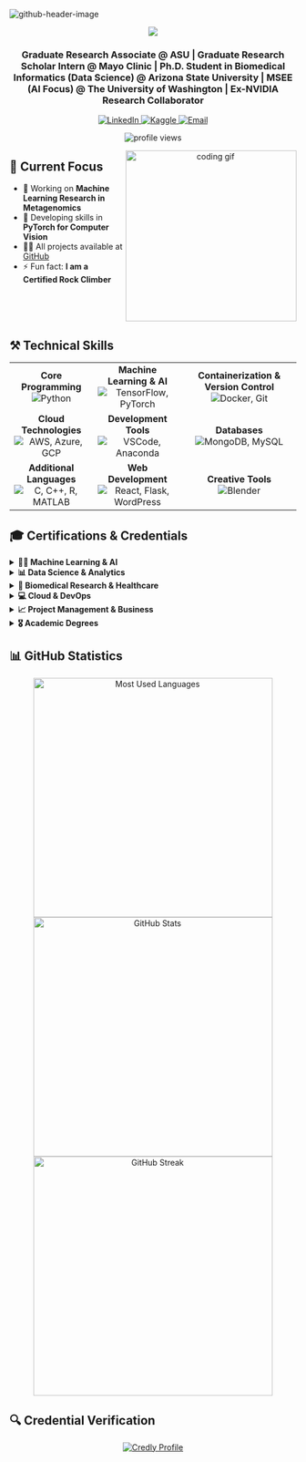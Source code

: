 ![github-header-image](https://github.com/Naif-Ganadily/Naif-Ganadily/assets/103202628/6720e85d-4def-4a22-9526-8c21fec49175)

<div align="center">
  <img src="https://readme-typing-svg.herokuapp.com/?font=Seruef&size=35&center=true&vCenter=true&width=500&height=70&duration=4000&lines=Hi+There!+👋;+I'm+Naif+A.+Ganadily!;" />
</div>

<h3 align="center">Graduate Research Associate @ ASU | Graduate Research Scholar Intern @ Mayo Clinic | Ph.D. Student in Biomedical Informatics (Data Science) @ Arizona State University | MSEE (AI Focus) @ The University of Washington | Ex-NVIDIA Research Collaborator</h3>

<div align="center">
  <a href="https://www.linkedin.com/in/naif-ganadily/" target="_blank">
    <img src="https://img.shields.io/badge/LinkedIn-0077B5?style=for-the-badge&logo=linkedin&logoColor=white" alt="LinkedIn" />
  </a>
  <a href="https://www.kaggle.com/naifaganadily" target="_blank">
    <img src="https://img.shields.io/badge/Kaggle-20BEFF?style=for-the-badge&logo=kaggle&logoColor=white" alt="Kaggle" />
  </a>
  <a href="mailto:ganadilynaif@gmail.com">
    <img src="https://img.shields.io/badge/Email-D14836?style=for-the-badge&logo=gmail&logoColor=white" alt="Email" />
  </a>
  <p align="center">
    <img src="https://komarev.com/ghpvc/?username=naif-ganadily&label=Profile%20views&color=0e75b6&style=flat" alt="profile views" />
  </p>
</div>

<div align="center">
  <img align="right" width="300" src="https://media3.giphy.com/media/v1.Y2lkPTc5MGI3NjExa3Zzb3RuM3F3NzQ2aWJ1cDc5bHF5Z2pseDlhMGhiNjZ5NDhoZGRlayZlcD12MV9pbnRlcm5hbF9naWZfYnlfaWQmY3Q9Zw/qgQUggAC3Pfv687qPC/giphy.gif" alt="coding gif" />
</div>

## 💼 Current Focus

- 🔭 Working on **Machine Learning Research in Metagenomics**
- 🌱 Developing skills in **PyTorch for Computer Vision**
- 👨‍💻 All projects available at [GitHub](https://github.com/Naif-Ganadily)
- ⚡ Fun fact: **I am a Certified Rock Climber**

<br clear="right">

## ⚒️ Technical Skills

<table align="center">
  <tr>
    <td align="center"><strong>Core Programming</strong><br><img src="https://skillicons.dev/icons?i=python" alt="Python"/></td>
    <td align="center"><strong>Machine Learning & AI</strong><br><img src="https://skillicons.dev/icons?i=tensorflow,pytorch" alt="TensorFlow, PyTorch"/></td>
    <td align="center"><strong>Containerization & Version Control</strong><br><img src="https://skillicons.dev/icons?i=docker,git" alt="Docker, Git"/></td>
  </tr>
  <tr>
    <td align="center"><strong>Cloud Technologies</strong><br><img src="https://skillicons.dev/icons?i=aws,azure,gcp" alt="AWS, Azure, GCP"/></td>
    <td align="center"><strong>Development Tools</strong><br><img src="https://skillicons.dev/icons?i=vscode,anaconda" alt="VSCode, Anaconda"/></td>
    <td align="center"><strong>Databases</strong><br><img src="https://skillicons.dev/icons?i=mongodb,mysql" alt="MongoDB, MySQL"/></td>
  </tr>
  <tr>
    <td align="center"><strong>Additional Languages</strong><br><img src="https://skillicons.dev/icons?i=c,cpp,r,matlab" alt="C, C++, R, MATLAB"/></td>
    <td align="center"><strong>Web Development</strong><br><img src="https://skillicons.dev/icons?i=react,flask,wordpress" alt="React, Flask, WordPress"/></td>
    <td align="center"><strong>Creative Tools</strong><br><img src="https://skillicons.dev/icons?i=blender" alt="Blender"/></td>
  </tr>
</table>

## 🎓 Certifications & Credentials

<details>
<summary><strong>🧑‍💻 Machine Learning & AI</strong></summary>
<br>

- **TensorFlow Developer Professional** – [DeepLearning.AI](https://www.deeplearning.ai/) *(80hr, Credential ID: 2A3XH7XWNZU0)*
- **Azure AI Fundamentals** – [Microsoft](https://learn.microsoft.com/) *(Credential ID: 35C27AB118DFA657)*
- **Generative AI with Large Language Models** – [DeepLearning.AI](https://www.deeplearning.ai/)
- **Machine Learning Specialization** – [Stanford University](https://online.stanford.edu/)
- **Introduction to On-Device AI** – [DeepLearning.AI](https://www.deeplearning.ai/)
- **Mathematics for Machine Learning** – [Imperial College London](https://www.imperial.ac.uk/)
- **Introduction to Machine Learning with scikit-learn** – [Data School](https://www.dataschool.io/) *(Credential ID: bMROijAk)*
</details>

<details>
<summary><strong>📊 Data Science & Analytics</strong></summary>
<br>

- **IBM Data Science Professional Certificate** – [IBM](https://www.ibm.com/)
- **Google Data Analytics Professional Certificate** – [Google Career Certificates](https://grow.google/certificates/data-analytics/)
- **Introduction to Data Science Specialization** – [IBM](https://www.ibm.com/)
</details>

<details>
<summary><strong>🏥 Biomedical Research & Healthcare</strong></summary>
<br>

- **AI Series: Introduction to Clinical Data** – [Stanford University School of Medicine](https://med.stanford.edu/)
- **IRB Biomedical Research (Group 1)** – [CITI Program](https://about.citiprogram.org/) *(Credential ID: 67768026, Expires Feb 2029)*
- **Responsible Conduct of Research (RCR)** – [CITI Program](https://about.citiprogram.org/) *(Credential ID: 65231466)*
- **AI for Precision Nutrition Bootcamp** – [Arizona State University](https://www.asu.edu/)
- **AI Series: Introduction to Healthcare** – [Stanford University School of Medicine](https://med.stanford.edu/)
</details>

<details>
<summary><strong>💻 Cloud & DevOps</strong></summary>
<br>

- **AWS Certified Cloud Practitioner** – [Amazon Web Services (AWS)](https://aws.amazon.com/) *(Expired May 2024)*
- **AWS: Getting Started with Cloud Security** – [AWS](https://aws.amazon.com/) *(Credential ID: ce2a6f9a131a4f5ab2aa58211d92139d)*
- **Introduction to DevOps** – [IBM](https://www.ibm.com/) *(Credential ID: QY12S2OWKPCX)*
</details>

<details>
<summary><strong>📈 Project Management & Business</strong></summary>
<br>

- **Foundations of Project Management** – [Google](https://grow.google/) *(Credential ID: IMZRMG9EWGP9)*
- **Project Management Practicals – Electrical Engineering** – [AAPM](https://www.certifiedprojectmanager.us/) *(Credential ID: 20191216)*
- **Managing Project Risks** – [Doroob](https://www.doroob.sa/) *(Credential ID: d5011f14410d44929ad7121b82a198f3)*
- **Fundamentals of Management** – [Doroob](https://www.doroob.sa/) *(Credential ID: c4ff369fd0fe46fc9a50f731629e053b)*
- **Stress Management in the Workplace** – [Doroob](https://www.doroob.sa/) *(Credential ID: 84e6de50b1fa41129a4c7794aa676090)*
</details>

<details>
<summary><strong>🎖 Academic Degrees</strong></summary>
<br>

- **Master of Science in Electrical Engineering (AI Focus)** – [University of Washington](https://www.washington.edu/) *(Credential ID: 2467-BBKJ-NCYQ)*
- **Bachelor of Science in Electrical Engineering (Electronics and Telecommunications)** – [University of Business and Technology](https://www.ubt.edu.sa/About/Home)
</details>

## 📊 GitHub Statistics

<div align="center">
  <img src="https://github-readme-stats.vercel.app/api/top-langs?username=naif-ganadily&show_icons=true&locale=en&layout=compact&theme=tokyonight" alt="Most Used Languages" width="420" />
  <img src="https://github-readme-stats.vercel.app/api?username=naif-ganadily&show_icons=true&theme=tokyonight" alt="GitHub Stats" width="420" />
  <img src="https://github-readme-streak-stats.herokuapp.com/?user=naif-ganadily&theme=tokyonight" alt="GitHub Streak" width="420" />
</div>

## 🔍 Credential Verification

<div align="center">
  <a href="https://www.credly.com/users/naif-ganadily.f850a400" target="_blank">
    <img src="https://img.shields.io/badge/Credly_Profile-FF6B00?style=for-the-badge&logo=credly&logoColor=white" alt="Credly Profile"/>
  </a>
</div>




